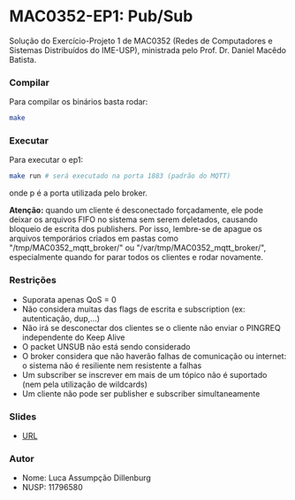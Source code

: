 # MAC0352-EP1: Pub/Sub
Solução do Exercício-Projeto 1 de MAC0352 (Redes de Computadores e Sistemas Distribuídos do IME-USP), ministrada pelo Prof. Dr. Daniel Macêdo Batista.

### Compilar
Para compilar os binários basta rodar:
```sh
make
```

### Executar
Para executar o ep1:
```sh
make run # será executado na porta 1883 (padrão do MQTT)
```
onde p é a porta utilizada pelo broker.

**Atenção:** quando um cliente é desconectado forçadamente, ele pode deixar os arquivos FIFO no sistema sem serem deletados, causando bloqueio de escrita dos publishers. Por isso, lembre-se de apague os arquivos temporários criados em pastas como "/tmp/MAC0352_mqtt_broker/" ou "/var/tmp/MAC0352_mqtt_broker/", especialmente quando for parar todos os clientes e rodar novamente.

### Restrições
- Suporata apenas QoS = 0
- Não considera muitas das flags de escrita e subscription (ex: autenticação, dup,...)
- Não irá se desconectar dos clientes se o cliente não enviar o PINGREQ independente do Keep Alive
- O packet UNSUB não está sendo considerado
- O broker considera que não haverão falhas de comunicação ou internet: o sistema não é resiliente nem resistente a falhas
- Um subscriber se inscrever em mais de um tópico não é suportado (nem pela utilização de wildcards)
- Um cliente não pode ser publisher e subscriber simultaneamente

### Slides
- [URL](https://docs.google.com/presentation/d/1I2aE9jhjssRu1Ofp3MfY8_dwsTfiIXfTl-sInsvFobM/edit#slide=id.p)

### Autor
- Nome: Luca Assumpção Dillenburg
- NUSP: 11796580
